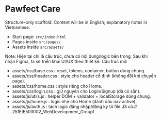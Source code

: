# Pawfect Care

Structure-only scaffold. Content will be in English; explanatory notes in Vietnamese.
- Start page: `src/index.html`
- Pages inside `src/pages/`
- Assets inside `src/assets/`

Note: Hiện tại chỉ là cấu trúc, chưa có nội dung/logic bên trong. Sau khi nhận Figma, ta sẽ triển khai UI/UX theo thiết kế.
Cấu trúc mới

- assets/css/base.css : reset, tokens, container, button dùng chung.
- assets/css/header.css : style cho header cố định (không đổi khi chuyển page).
- assets/css/home.css : style riêng cho Home.
- assets/css/login.css : giữ nguyên cho Login/Signup (đã có sẵn).
- assets/js/utils.js : helper DOM + validator + localStorage dùng chung.
- assets/js/home.js : logic nhẹ cho Home (đánh dấu nav active).
- assets/js/auth.js : tách logic đăng nhập/đăng ký từ file JS cũ.# 251EIE503002_WebDevelopment_Group1
